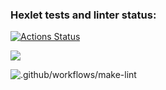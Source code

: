 ### Hexlet tests and linter status:
[![Actions Status](https://github.com/softwalls/frontend-project-lvl1/workflows/hexlet-check/badge.svg)](https://github.com/softwalls/frontend-project-lvl1/actions)

<a href="https://codeclimate.com/github/codeclimate/codeclimate/maintainability"><img src="https://api.codeclimate.com/v1/badges/a99a88d28ad37a79dbf6/maintainability" /></a>

![.github/workflows/make-lint](https://github.com/softwalls/frontend-project-lvl1/workflows/.github/workflows/make-lint.yml/badge.svg?event=push)
